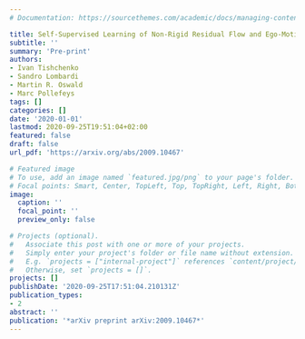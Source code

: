 ```yaml
---
# Documentation: https://sourcethemes.com/academic/docs/managing-content/

title: Self-Supervised Learning of Non-Rigid Residual Flow and Ego-Motion
subtitle: ''
summary: 'Pre-print'
authors:
- Ivan Tishchenko
- Sandro Lombardi
- Martin R. Oswald
- Marc Pollefeys
tags: []
categories: []
date: '2020-01-01'
lastmod: 2020-09-25T19:51:04+02:00
featured: false
draft: false
url_pdf: 'https://arxiv.org/abs/2009.10467'

# Featured image
# To use, add an image named `featured.jpg/png` to your page's folder.
# Focal points: Smart, Center, TopLeft, Top, TopRight, Left, Right, BottomLeft, Bottom, BottomRight.
image:
  caption: ''
  focal_point: ''
  preview_only: false

# Projects (optional).
#   Associate this post with one or more of your projects.
#   Simply enter your project's folder or file name without extension.
#   E.g. `projects = ["internal-project"]` references `content/project/deep-learning/index.md`.
#   Otherwise, set `projects = []`.
projects: []
publishDate: '2020-09-25T17:51:04.210131Z'
publication_types:
- 2
abstract: ''
publication: '*arXiv preprint arXiv:2009.10467*'
---
```

